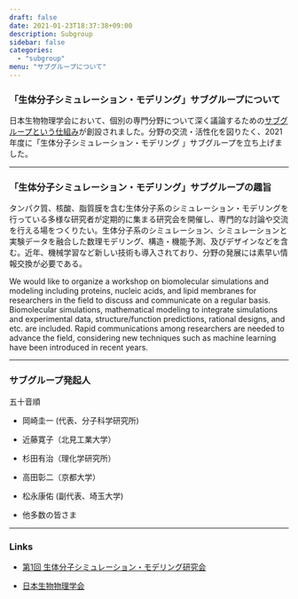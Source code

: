 ```yaml
---
draft: false
date: 2021-01-23T18:37:38+09:00
description: Subgroup
sidebar: false
categories:
  - "subgroup"
menu: "サブグループについて"
---
```


### 「生体分子シミュレーション・モデリング」サブグループについて

日本生物物理学会において、個別の専門分野について深く議論するための[サブグループという仕組み](https://www.biophys.jp/news/lib/newsshow.php/4899)が創設されました。分野の交流・活性化を図りたく、2021年度に「生体分子シミュレーション・モデリング 」サブグループを立ち上げました。

---

### 「生体分子シミュレーション・モデリング」サブグループの趣旨

タンパク質、核酸、脂質膜を含む生体分子系のシミュレーション・モデリングを行っている多様な研究者が定期的に集まる研究会を開催し、専門的な討論や交流を行える場をつくりたい。生体分子系のシミュレーション、シミュレーションと実験データを融合した数理モデリング、構造・機能予測、及びデザインなどを含む。近年、機械学習など新しい技術も導入されており、分野の発展には素早い情報交換が必要である。

We would like to organize a workshop on biomolecular simulations and modeling including proteins, nucleic acids, and lipid membranes for researchers in the field to discuss and communicate on a regular basis. Biomolecular simulations, mathematical modeling to integrate simulations and experimental data, structure/function predictions, rational designs, and etc. are included. Rapid communications among researchers are needed to advance the field, considering new techniques such as machine learning have been introduced in recent years.

---

### サブグループ発起人

五十音順

- 岡崎圭一 (代表、分子科学研究所)

- 近藤寛子（北見工業大学）

- 杉田有治（理化学研究所）

- 高田彰二（京都大学）

- 松永康佑 (副代表、埼玉大学)

- 他多数の皆さま

---

### Links

- [第1回 生体分子シミュレーション・モデリング研究会](https://bsm01.github.io)

- [日本生物物理学会](https://www.biophys.jp)

